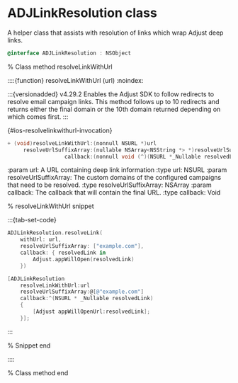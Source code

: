 # ADJLinkResolution class

A helper class that assists with resolution of links which wrap Adjust deep links.

```objective-c
@interface ADJLinkResolution : NSObject
```

% Class method resolveLinkWithUrl

::::{function} resolveLinkWithUrl (url)
:noindex:

:::{versionadded} v4.29.2
Enables the Adjust SDK to follow redirects to resolve email campaign links. This method follows up to 10 redirects and returns either the final domain or the 10th domain returned depending on which comes first.
:::

{#ios-resolvelinkwithurl-invocation}
```objective-c
+ (void)resolveLinkWithUrl:(nonnull NSURL *)url
     resolveUrlSuffixArray:(nullable NSArray<NSString *> *)resolveUrlSuffixArray
                  callback:(nonnull void (^)(NSURL *_Nullable resolvedLink))callback;
```

:param url: A URL containing deep link information
:type url: NSURL
:param resolveUrlSuffixArray: The custom domains of the configured campaigns that need to be resolved.
:type resolveUrlSuffixArray: NSArray<NSString>
:param callback: The callback that will contain the final URL.
:type callback: Void

% resolveLinkWithUrl snippet

:::{tab-set-code}

```swift
ADJLinkResolution.resolveLink(
    withUrl: url,
    resolveUrlSuffixArray: ["example.com"],
    callback: { resolvedLink in
        Adjust.appWillOpen(resolvedLink)
    })
```

```objective-c
[ADJLinkResolution
    resolveLinkWithUrl:url
    resolveUrlSuffixArray:@[@"example.com"]
    callback:^(NSURL * _Nullable resolvedLink)
    {
        [Adjust appWillOpenUrl:resolvedLink];
    }];
```

:::

% Snippet end

::::

% Class method end
